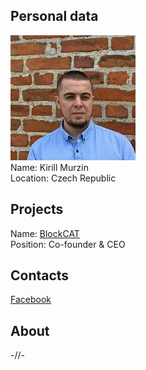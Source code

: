 ## Personal data
![kirill murzin photo](photo/kirill_murzin.jpg)  
Name:   Kirill Murzin  
Location: Czech Republic 
## Projects 
Name: [BlockCAT](../projects/blockcat.md)  
Position: Co-founder & CEO
## Contacts   
[Facebook](https://www.facebook.com/kirll.murzin)
## About
-//-
